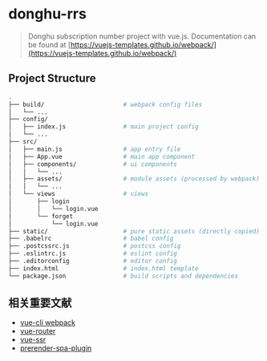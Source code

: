 # donghu-rrs

> Donghu subscription number project with vue.js. 
> Documentation can be found at [https://vuejs-templates.github.io/webpack/](https://vuejs-templates.github.io/webpack/)

## Project Structure
```bash
.
├── build/                      # webpack config files
│   └── ...
├── config/
│   ├── index.js                # main project config
│   └── ...
├── src/
│   ├── main.js                 # app entry file
│   ├── App.vue                 # main app component
│   ├── components/             # ui components
│   │   └── ...
│   ├── assets/                 # module assets (processed by webpack)
│   │   └── ...
│   └── views                   # views
│       ├── login
│       │   └── login.vue
│       └── forget
│           └── login.vue
├── static/                     # pure static assets (directly copied)
├── .babelrc                    # babel config
├── .postcssrc.js               # postcss config
├── .eslintrc.js                # eslint config
├── .editorconfig               # editor config
├── index.html                  # index.html template
└── package.json                # build scripts and dependencies
```

## 相关重要文献
* [vue-cli webpack](https://lvyongbo.gitbooks.io/vuejs-templates/)
* [vue-router](https://router.vuejs.org/zh-cn/)
* [vue-ssr](https://ssr.vuejs.org/zh/)
* [prerender-spa-plugin](https://lvyongbo.gitbooks.io/vuejs-templates/content/prerender.html)
